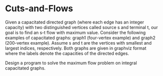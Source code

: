 # Cuts-and-Flows

Given a capacitated directed graph (where each edge has an integer capacity) with two distinguished vertices called source s and terminal t, our goal is to find an s-t flow with maximum value.
Consider the following examples of capacitated graphs: graph1 (four-vertex example) and graph2 (200-vertex example). Assume s and t are the vertices with smallest and largest indices, respectively. 
Both graphs are given in graphviz format where the labels denote the capacities of the directed edges.

Design a program to solve the maximum flow problem on integral capacitated graphs.
